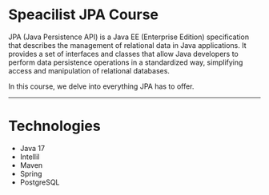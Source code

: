 # Speacilist JPA Course

JPA (Java Persistence API) is a Java EE (Enterprise Edition) specification that describes the management of relational data in Java applications. It provides a set of interfaces and classes that allow Java developers to perform data persistence operations in a standardized way, simplifying access and manipulation of relational databases.

In this course, we delve into everything JPA has to offer.

<hr>

# Technologies

- Java 17
- Intellil
- Maven
- Spring
- PostgreSQL
